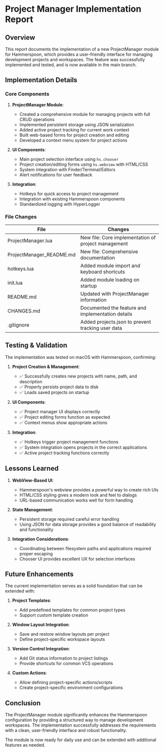 # Project Manager Implementation Report

## Overview

This report documents the implementation of a new ProjectManager module for Hammerspoon, which provides a user-friendly interface for managing development projects and workspaces. The feature was successfully implemented and tested, and is now available in the main branch.

## Implementation Details

### Core Components

1. **ProjectManager Module**:
   - Created a comprehensive module for managing projects with full CRUD operations
   - Implemented persistent storage using JSON serialization
   - Added active project tracking for current work context
   - Built web-based forms for project creation and editing
   - Developed a context menu system for project actions

2. **UI Components**:
   - Main project selection interface using `hs.chooser`
   - Project creation/editing forms using `hs.webview` with HTML/CSS
   - System integration with Finder/Terminal/Editors
   - Alert notifications for user feedback

3. **Integration**:
   - Hotkeys for quick access to project management
   - Integration with existing Hammerspoon components
   - Standardized logging with HyperLogger

### File Changes

| File | Changes |
|------|---------|
| ProjectManager.lua | New file: Core implementation of project management |
| ProjectManager_README.md | New file: Comprehensive documentation |
| hotkeys.lua | Added module import and keyboard shortcuts |
| init.lua | Added module loading on startup |
| README.md | Updated with ProjectManager information |
| CHANGES.md | Documented the feature and implementation details |
| .gitignore | Added projects.json to prevent tracking user data |

## Testing & Validation

The implementation was tested on macOS with Hammerspoon, confirming:

1. **Project Creation & Management**:
   - ✅ Successfully creates new projects with name, path, and description
   - ✅ Properly persists project data to disk
   - ✅ Loads saved projects on startup

2. **UI Components**:
   - ✅ Project manager UI displays correctly
   - ✅ Project editing forms function as expected
   - ✅ Context menus show appropriate actions

3. **Integration**:
   - ✅ Hotkeys trigger project management functions
   - ✅ System integration opens projects in the correct applications
   - ✅ Active project tracking functions correctly

## Lessons Learned

1. **WebView-Based UI**:
   - Hammerspoon's webview provides a powerful way to create rich UIs
   - HTML/CSS styling gives a modern look and feel to dialogs
   - URL-based communication works well for form handling

2. **State Management**:
   - Persistent storage required careful error handling
   - Using JSON for data storage provides a good balance of readability and functionality

3. **Integration Considerations**:
   - Coordinating between filesystem paths and applications required proper escaping
   - Chooser UI provides excellent UX for selection interfaces

## Future Enhancements

The current implementation serves as a solid foundation that can be extended with:

1. **Project Templates**:
   - Add predefined templates for common project types
   - Support custom template creation

2. **Window Layout Integration**:
   - Save and restore window layouts per project
   - Define project-specific workspace layouts

3. **Version Control Integration**:
   - Add Git status information to project listings
   - Provide shortcuts for common VCS operations

4. **Custom Actions**:
   - Allow defining project-specific actions/scripts
   - Create project-specific environment configurations

## Conclusion

The ProjectManager module significantly enhances the Hammerspoon configuration by providing a structured way to manage development workspaces. The implementation successfully addresses the requirements with a clean, user-friendly interface and robust functionality.

The module is now ready for daily use and can be extended with additional features as needed. 
